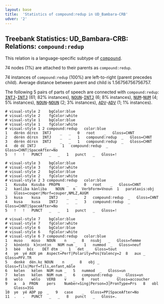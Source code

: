 ```yaml
---
layout: base
title:  'Statistics of compound:redup in UD_Bambara-CRB'
udver: '2'
---
```


## Treebank Statistics: UD_Bambara-CRB: Relations: `compound:redup`

This relation is a language-specific subtype of <tt><a href="bm_crb-dep-compound.html">compound</a></tt>.

74 nodes (1%) are attached to their parents as `compound:redup`.

74 instances of `compound:redup` (100%) are left-to-right (parent precedes child).
Average distance between parent and child is 1.56756756756757.

The following 5 pairs of parts of speech are connected with `compound:redup`: <tt><a href="bm_crb-pos-INTJ.html">INTJ</a></tt>-<tt><a href="bm_crb-pos-INTJ.html">INTJ</a></tt> (61; 82% instances), <tt><a href="bm_crb-pos-NOUN.html">NOUN</a></tt>-<tt><a href="bm_crb-pos-INTJ.html">INTJ</a></tt> (6; 8% instances), <tt><a href="bm_crb-pos-NUM.html">NUM</a></tt>-<tt><a href="bm_crb-pos-NUM.html">NUM</a></tt> (4; 5% instances), <tt><a href="bm_crb-pos-NOUN.html">NOUN</a></tt>-<tt><a href="bm_crb-pos-NOUN.html">NOUN</a></tt> (2; 3% instances), <tt><a href="bm_crb-pos-ADV.html">ADV</a></tt>-<tt><a href="bm_crb-pos-ADV.html">ADV</a></tt> (1; 1% instances).


~~~ conllu
# visual-style 2	bgColor:blue
# visual-style 2	fgColor:white
# visual-style 1	bgColor:blue
# visual-style 1	fgColor:white
# visual-style 1 2 compound:redup	color:blue
1	dèrèn	dɛ́rɛn	INTJ	_	_	0	root	_	Gloss=CHNT
2	dèrèn	dɛ́rɛn	INTJ	_	_	1	compound:redup	_	Gloss=CHNT
3	dèrèn	dɛ́rɛn	INTJ	_	_	1	compound:redup	_	Gloss=CHNT
4	dè	dɛ́	INTJ	_	_	1	compound:redup	_	Gloss=CHNT|SpaceAfter=No
5	!	!	PUNCT	_	_	1	punct	_	Gloss=!

~~~


~~~ conllu
# visual-style 3	bgColor:blue
# visual-style 3	fgColor:white
# visual-style 2	bgColor:blue
# visual-style 2	fgColor:white
# visual-style 2 3 compound:redup	color:blue
1	Kusuba	Kusuba	PROPN	_	_	0	root	_	Gloss=CHNT
2	kanliba	kànliba	NOUN	n	VerbForm=Vnoun	1	parataxis:obj	_	Gloss=couper|Morf=couper,NMLZ,AUGM
3	kusa	kusa	INTJ	_	_	2	compound:redup	_	Gloss=CHNT
4	kusa	kusa	INTJ	_	_	3	compound:redup	_	Gloss=CHNT|SpaceAfter=No
5	!	!	PUNCT	_	_	1	punct	_	Gloss=!

~~~


~~~ conllu
# visual-style 7	bgColor:blue
# visual-style 7	fgColor:white
# visual-style 6	bgColor:blue
# visual-style 6	fgColor:white
# visual-style 6 7 compound:redup	color:blue
1	muso	mùso	NOUN	n	_	8	nsubj	_	Gloss=femme
2	kònòntò	kɔ̀nɔntɔn	NUM	num	_	1	nummod	_	Gloss=neuf
3	bèè	bɛ́ɛ	DET	dtm	_	1	det	_	Gloss=tout
4	ye	yé	AUX	pm	Aspect=Perf|Polarity=Pos|Valency=2	8	aux	_	Gloss=PFV.TR
5	denkè	dén.kɛ	NOUN	n	_	8	obj	_	Gloss=fils|Morf=fils,enfant,mâle
6	kelen	kélen	NUM	num	_	5	nummod	_	Gloss=un
7	kelen	kélen	NUM	num	_	6	compound:redup	_	Gloss=un
8	wolo	wólo	VERB	v	_	0	root	_	Gloss=accoucher
9	a	à	PRON	pers	Number=Sing|Person=3|PronType=Prs	8	obl	_	Gloss=3SG
10	ye	yé	ADP	pp	_	9	case	_	Gloss=PP|SpaceAfter=No
11	.	.	PUNCT	_	_	8	punct	_	Gloss=.

~~~


